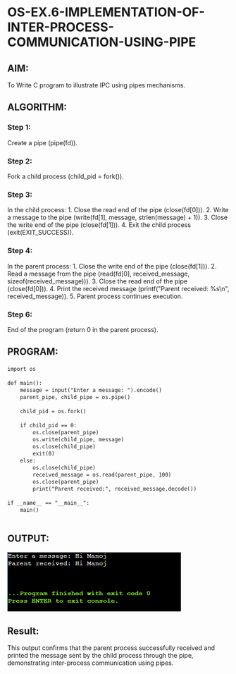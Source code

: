 # OS-EX.6-IMPLEMENTATION-OF-INTER-PROCESS-COMMUNICATION-USING-PIPE

## AIM:
To Write C program to illustrate IPC using pipes mechanisms.

## ALGORITHM:
### Step 1:
Create a pipe (pipe(fd)).
### Step 2:
Fork a child process (child_pid = fork()).
### Step 3:
In the child process:
    1. Close the read end of the pipe (close(fd[0])).
    2. Write a message to the pipe (write(fd[1], message, strlen(message) + 1)).
    3. Close the write end of the pipe (close(fd[1])).
    4. Exit the child process (exit(EXIT_SUCCESS)).
### Step 4:
In the parent process:
    1. Close the write end of the pipe (close(fd[1])).
    2. Read a message from the pipe (read(fd[0], received_message, sizeof(received_message))).
    3. Close the read end of the pipe (close(fd[0])).
    4. Print the received message (printf("Parent received: %s\n", received_message)).
    5. Parent process continues execution.
### Step 6:
End of the program (return 0 in the parent process).

## PROGRAM:
```
import os

def main():
    message = input("Enter a message: ").encode()
    parent_pipe, child_pipe = os.pipe()

    child_pid = os.fork()

    if child_pid == 0:
        os.close(parent_pipe)
        os.write(child_pipe, message)
        os.close(child_pipe)
        exit(0)
    else:
        os.close(child_pipe)
        received_message = os.read(parent_pipe, 100)
        os.close(parent_pipe)
        print("Parent received:", received_message.decode())

if __name__ == "__main__":
    main()


```



## OUTPUT:
![](1.png)
## Result:
This output confirms that the parent process successfully received and printed the message sent by the child process through the pipe, demonstrating inter-process communication using pipes.


